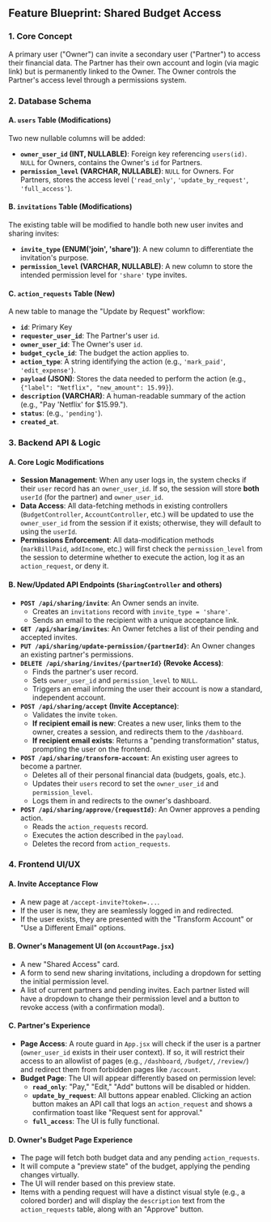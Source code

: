 ## **Feature Blueprint: Shared Budget Access**

### **1\. Core Concept**

A primary user ("Owner") can invite a secondary user ("Partner") to access their financial data. The Partner has their own account and login (via magic link) but is permanently linked to the Owner. The Owner controls the Partner's access level through a permissions system.

### **2\. Database Schema**

#### **A. `users` Table (Modifications)**

Two new nullable columns will be added:

* **`owner_user_id` (INT, NULLABLE)**: Foreign key referencing `users(id)`. `NULL` for Owners, contains the Owner's `id` for Partners.  
* **`permission_level` (VARCHAR, NULLABLE)**: `NULL` for Owners. For Partners, stores the access level (`'read_only'`, `'update_by_request'`, `'full_access'`).

#### **B. `invitations` Table (Modifications)**

The existing table will be modified to handle both new user invites and sharing invites:

* **`invite_type` (ENUM('join', 'share'))**: A new column to differentiate the invitation's purpose.  
* **`permission_level` (VARCHAR, NULLABLE)**: A new column to store the intended permission level for `'share'` type invites.

#### **C. `action_requests` Table (New)**

A new table to manage the "Update by Request" workflow:

* **`id`**: Primary Key  
* **`requester_user_id`**: The Partner's user `id`.  
* **`owner_user_id`**: The Owner's user `id`.  
* **`budget_cycle_id`**: The budget the action applies to.  
* **`action_type`**: A string identifying the action (e.g., `'mark_paid'`, `'edit_expense'`).  
* **`payload` (JSON)**: Stores the data needed to perform the action (e.g., `{"label": "Netflix", "new_amount": 15.99}`).  
* **`description` (VARCHAR)**: A human-readable summary of the action (e.g., "Pay 'Netflix' for $15.99.").  
* **`status`**: (e.g., `'pending'`).  
* **`created_at`**.

### **3\. Backend API & Logic**

#### **A. Core Logic Modifications**

* **Session Management**: When any user logs in, the system checks if their `user` record has an `owner_user_id`. If so, the session will store **both** `userId` (for the partner) and `owner_user_id`.  
* **Data Access**: All data-fetching methods in existing controllers (`BudgetController`, `AccountController`, etc.) will be updated to use the `owner_user_id` from the session if it exists; otherwise, they will default to using the `userId`.  
* **Permissions Enforcement**: All data-modification methods (`markBillPaid`, `addIncome`, etc.) will first check the `permission_level` from the session to determine whether to execute the action, log it as an `action_request`, or deny it.

#### **B. New/Updated API Endpoints (`SharingController` and others)**

* **`POST /api/sharing/invite`**: An Owner sends an invite.  
  * Creates an `invitations` record with `invite_type = 'share'`.  
  * Sends an email to the recipient with a unique acceptance link.  
* **`GET /api/sharing/invites`**: An Owner fetches a list of their pending and accepted invites.  
* **`PUT /api/sharing/update-permission/{partnerId}`**: An Owner changes an existing partner's permissions.  
* **`DELETE /api/sharing/invites/{partnerId}` (Revoke Access)**:  
  * Finds the partner's user record.  
  * Sets `owner_user_id` and `permission_level` to `NULL`.  
  * Triggers an email informing the user their account is now a standard, independent account.  
* **`POST /api/sharing/accept` (Invite Acceptance)**:  
  * Validates the invite `token`.  
  * **If recipient email is new**: Creates a new user, links them to the owner, creates a session, and redirects them to the `/dashboard`.  
  * **If recipient email exists**: Returns a "pending transformation" status, prompting the user on the frontend.  
* **`POST /api/sharing/transform-account`**: An existing user agrees to become a partner.  
  * Deletes all of their personal financial data (budgets, goals, etc.).  
  * Updates their `users` record to set the `owner_user_id` and `permission_level`.  
  * Logs them in and redirects to the owner's dashboard.  
* **`POST /api/sharing/approve/{requestId}`**: An Owner approves a pending action.  
  * Reads the `action_requests` record.  
  * Executes the action described in the `payload`.  
  * Deletes the record from `action_requests`.

### **4\. Frontend UI/UX**

#### **A. Invite Acceptance Flow**

* A new page at `/accept-invite?token=...`.  
* If the user is new, they are seamlessly logged in and redirected.  
* If the user exists, they are presented with the "Transform Account" or "Use a Different Email" options.

#### **B. Owner's Management UI (on `AccountPage.jsx`)**

* A new "Shared Access" card.  
* A form to send new sharing invitations, including a dropdown for setting the initial permission level.  
* A list of current partners and pending invites. Each partner listed will have a dropdown to change their permission level and a button to revoke access (with a confirmation modal).

#### **C. Partner's Experience**

* **Page Access**: A route guard in `App.jsx` will check if the user is a partner (`owner_user_id` exists in their user context). If so, it will restrict their access to an allowlist of pages (e.g., `/dashboard`, `/budget/`, `/review/`) and redirect them from forbidden pages like `/account`.  
* **Budget Page**: The UI will appear differently based on permission level:  
  * **`read_only`**: "Pay," "Edit," "Add" buttons will be disabled or hidden.  
  * **`update_by_request`**: All buttons appear enabled. Clicking an action button makes an API call that logs an `action_request` and shows a confirmation toast like "Request sent for approval."  
  * **`full_access`**: The UI is fully functional.

#### **D. Owner's Budget Page Experience**

* The page will fetch both budget data and any pending `action_requests`.  
* It will compute a "preview state" of the budget, applying the pending changes virtually.  
* The UI will render based on this preview state.  
* Items with a pending request will have a distinct visual style (e.g., a colored border) and will display the `description` text from the `action_requests` table, along with an "Approve" button.

